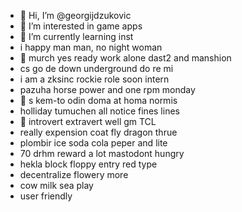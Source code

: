 - 👋 Hi, I’m @georgijdzukovic
- 👀 I’m interested in game apps
- 🌱 I’m currently learning inst
- i happy man man, no night woman
- 👀 murch yes ready work alone dast2 and manshion
- cs go de down underground do re mi
- i am a zksinc rockie role soon intern
- pazuha horse power and one rpm monday
- 👀 s kem-to odin doma at homa normis
- holliday tumuchen all notice fines lines
- 🌱 introvert extravert well gm TCL
- really expension coat fly dragon thrue
- plombir ice soda cola  peper and lite
- 70 drhm reward a lot mastodont hungry
- hekla block floppy entry red type
- decentralize flowery more
- cow milk sea play
- user friendly
